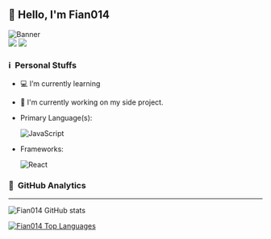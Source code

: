 <!--
**fianeunoia/fianeunoia** is a ✨ _special_ ✨ repository because its `README.md` (this file) appears on your GitHub profile. -->

## 👋 Hello, I'm Fian014

<!-- <p align="center">
Sc website  <a href="https:\\fianbro.github.io">/>Click in here</a>

</p> -->


![Banner](banner.jpeg) <br />
[<img src="https://img.shields.io/badge/twitter-1DA1F2.svg?&style=for-the-badge&logo=twitter&logoColor=white">](https://twitter.com/fiannnn14)
[<img src="https://img.shields.io/badge/instagram-%23E4405F.svg?&style=for-the-badge&logo=instagram&logoColor=white">](https://instagram.com/fiannn14_)

### ℹ &nbsp;Personal Stuffs
- 💻 I’m currently learning
- 🌱 I'm currently working on my side project.
- Primary Language(s): &nbsp;

  ![JavaScript](https://img.shields.io/badge/JavaScript-323330?style=for-the-badge&logo=javascript&logoColor=F7DF1E)
- Frameworks: &nbsp;

  ![React](https://img.shields.io/badge/React-61DAFB?style=for-the-badge&logo=React&logoColor=black)

### 📎 &nbsp;GitHub Analytics
---

![Fian014 GitHub stats](https://github-readme-stats.vercel.app/api?username=FianEunoia&show_icons=true&theme=tokyonight)

[![Fian014 Top Languages](https://github-readme-stats.vercel.app/api/top-langs?username=fianeunoia&layout=compact&theme=tokyonight)](https://github-readme-stats.vercel.app)
